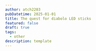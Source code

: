 ```yaml
---
author: atch2203
pubDatetime: 2025-01-01
title: The quest for diabolo LED sticks
featured: false
draft: true
tags:
  - other
description: template
---
```

